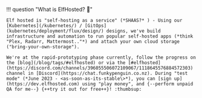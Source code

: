 !!! question "What is ElfHosted? :elf:"

    Elf hosted is "self-hosting as a service" (*SHAAS?* ) - Using our [Kubernetes](/kubernetes/) / [GitOps](kubernetes/deployment/flux/design/) designs, we've build infrastructure and automation to run popular self-hosted apps (*think "Plex, Radarr, Mattermost.."*) and attach your own cloud storage ("bring-your-own-storage").

    We're at the rapid-prototyping phase currently, follow the progress on the [blog](/blog/tags/#elfhosted) or via the [#elfhosted](https://discord.com/channels/396055506072109067/1118645576884572303) channel in [Discord](https://chat.funkypenguin.co.nz). During "test mode" (*June 2023 - <as-soon-as-its-stable\>*), you can [sign up](https://dev.elfhosted.com) using "play money", and {--perform unpaid QA for me--} {++try it out for free++}! :thumbsup: